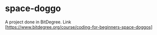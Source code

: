 # space-doggo
A project done in BitDegree. Link [https://www.bitdegree.org/course/coding-for-beginners-space-doggos]
